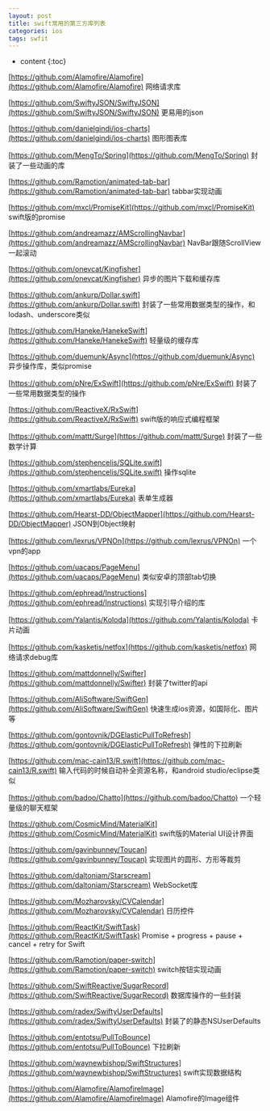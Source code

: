 ```yaml
---
layout: post
title: swift常用的第三方库列表
categories: ios
tags: swfit
---
```


* content
{:toc}

[https://github.com/Alamofire/Alamofire](https://github.com/Alamofire/Alamofire)  网络请求库

[https://github.com/SwiftyJSON/SwiftyJSON](https://github.com/SwiftyJSON/SwiftyJSON)  更易用的json

[https://github.com/danielgindi/ios-charts](https://github.com/danielgindi/ios-charts)  图形图表库

[https://github.com/MengTo/Spring](https://github.com/MengTo/Spring)  封装了一些动画的库



[https://github.com/Ramotion/animated-tab-bar](https://github.com/Ramotion/animated-tab-bar)  tabbar实现动画

[https://github.com/mxcl/PromiseKit](https://github.com/mxcl/PromiseKit)  swift版的promise

[https://github.com/andreamazz/AMScrollingNavbar](https://github.com/andreamazz/AMScrollingNavbar)  NavBar跟随ScrollView一起滚动

[https://github.com/onevcat/Kingfisher](https://github.com/onevcat/Kingfisher)  异步的图片下载和缓存库

[https://github.com/ankurp/Dollar.swift](https://github.com/ankurp/Dollar.swift)  封装了一些常用数据类型的操作，和lodash、underscore类似

[https://github.com/Haneke/HanekeSwift](https://github.com/Haneke/HanekeSwift)  轻量级的缓存库

[https://github.com/duemunk/Async](https://github.com/duemunk/Async)  异步操作库，类似promise

[https://github.com/pNre/ExSwift](https://github.com/pNre/ExSwift)  封装了一些常用数据类型的操作

[https://github.com/ReactiveX/RxSwift](https://github.com/ReactiveX/RxSwift)  swift版的响应式编程框架

[https://github.com/mattt/Surge](https://github.com/mattt/Surge)  封装了一些数学计算

[https://github.com/stephencelis/SQLite.swift](https://github.com/stephencelis/SQLite.swift)  操作sqlite

[https://github.com/xmartlabs/Eureka](https://github.com/xmartlabs/Eureka)  表单生成器

[https://github.com/Hearst-DD/ObjectMapper](https://github.com/Hearst-DD/ObjectMapper)  JSON到Object映射

[https://github.com/lexrus/VPNOn](https://github.com/lexrus/VPNOn)  一个vpn的app

[https://github.com/uacaps/PageMenu](https://github.com/uacaps/PageMenu)  类似安卓的顶部tab切换

[https://github.com/ephread/Instructions](https://github.com/ephread/Instructions)  实现引导介绍的库

[https://github.com/Yalantis/Koloda](https://github.com/Yalantis/Koloda)  卡片动画

[https://github.com/kasketis/netfox](https://github.com/kasketis/netfox)  网络请求debug库

[https://github.com/mattdonnelly/Swifter](https://github.com/mattdonnelly/Swifter)  封装了twitter的api

[https://github.com/AliSoftware/SwiftGen](https://github.com/AliSoftware/SwiftGen)  快速生成ios资源，如国际化、图片等

[https://github.com/gontovnik/DGElasticPullToRefresh](https://github.com/gontovnik/DGElasticPullToRefresh)  弹性的下拉刷新

[https://github.com/mac-cain13/R.swift](https://github.com/mac-cain13/R.swift)  输入代码的时候自动补全资源名称，和android studio/eclipse类似

[https://github.com/badoo/Chatto](https://github.com/badoo/Chatto)  一个轻量级的聊天框架

[https://github.com/CosmicMind/MaterialKit](https://github.com/CosmicMind/MaterialKit)  swift版的Material UI设计界面

[https://github.com/gavinbunney/Toucan](https://github.com/gavinbunney/Toucan)  实现图片的圆形、方形等裁剪

[https://github.com/daltoniam/Starscream](https://github.com/daltoniam/Starscream)  WebSocket库

[https://github.com/Mozharovsky/CVCalendar](https://github.com/Mozharovsky/CVCalendar)  日历控件

[https://github.com/ReactKit/SwiftTask](https://github.com/ReactKit/SwiftTask)  Promise + progress + pause + cancel + retry for Swift

[https://github.com/Ramotion/paper-switch](https://github.com/Ramotion/paper-switch)  switch按钮实现动画

[https://github.com/SwiftReactive/SugarRecord](https://github.com/SwiftReactive/SugarRecord)  数据库操作的一些封装

[https://github.com/radex/SwiftyUserDefaults](https://github.com/radex/SwiftyUserDefaults)  封装了的静态NSUserDefaults

[https://github.com/entotsu/PullToBounce](https://github.com/entotsu/PullToBounce)  下拉刷新

[https://github.com/waynewbishop/SwiftStructures](https://github.com/waynewbishop/SwiftStructures)  swift实现数据结构

[https://github.com/Alamofire/AlamofireImage](https://github.com/Alamofire/AlamofireImage)   Alamofire的Image组件